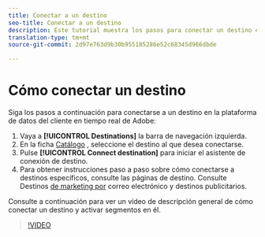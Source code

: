 ```yaml
---
title: Conectar a un destino
seo-title: Conectar a un destino
description: Este tutorial muestra los pasos para conectar un destino en la plataforma de datos del cliente en tiempo real de Adobe
translation-type: tm+mt
source-git-commit: 2d97e763d9b30b955185286e52c68345d966dbde

---
```



# Cómo conectar un destino

Siga los pasos a continuación para conectarse a un destino en la plataforma de datos del cliente en tiempo real de Adobe:

1. Vaya a **[!UICONTROL Destinations]** la barra de navegación izquierda.
2. En la ficha [Catálogo](/help/rtcdp/destinations/destinations-workspace.md#catalog) , seleccione el destino al que desea conectarse.
3. Pulse **[!UICONTROL Connect destination]** para iniciar el asistente de conexión de destino.
4. Para obtener instrucciones paso a paso sobre cómo conectarse a destinos específicos, consulte las páginas de destino. Consulte Destinos [de marketing por](/help/rtcdp/destinations/email-marketing-destinations.md) correo electrónico y destinos [](/help/rtcdp/destinations/advertising-destinations.md)publicitarios.

Consulte a continuación para ver un vídeo de descripción general de cómo conectar un destino y activar segmentos en él.

>[!VIDEO](https://video.tv.adobe.com/v/29710?quality=12)